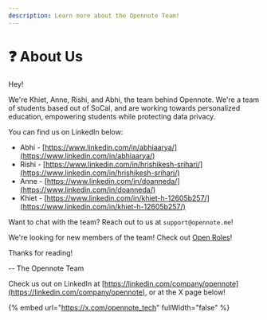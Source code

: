 ```yaml
---
description: Learn more about the Opennote Team!
---
```


# ❓ About Us

Hey!&#x20;

We're Khiet, Anne, Rishi, and Abhi, the team behind Opennote. We're a team of students based out of SoCal, and are working towards personalized education, empowering students while protecting data privacy.&#x20;

You can find us on LinkedIn below:&#x20;

* Abhi - [https://www.linkedin.com/in/abhiaarya/](https://www.linkedin.com/in/abhiaarya/)
* Rishi - [https://www.linkedin.com/in/hrishikesh-srihari/](https://www.linkedin.com/in/hrishikesh-srihari/)
* Anne - [https://www.linkedin.com/in/doanneda/](https://www.linkedin.com/in/doanneda/)
* Khiet - [https://www.linkedin.com/in/khiet-h-12605b257/](https://www.linkedin.com/in/khiet-h-12605b257/)

Want to chat with the team? Reach out to us at `support@opennote.me`!&#x20;

We're looking for new members of the team! Check out [Open Roles](hiring.md)!

Thanks for reading!

\-- The Opennote Team&#x20;



Check us out on LinkedIn at [https://linkedin.com/company/opennote](https://linkedin.com/company/opennote), or at the X page below!

{% embed url="https://x.com/opennote_tech" fullWidth="false" %}
